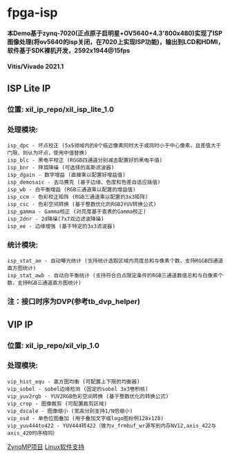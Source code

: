# fpga-isp
#### 本Demo基于zynq-7020(正点原子启明星+OV5640+4.3'800x480)实现了ISP图像处理(将ov5640的isp关闭，在7020上实现ISP功能)，输出到LCD和HDMI，软件基于SDK裸机开发，2592x1944@15fps
#### Vitis/Vivado 2021.1

## ISP Lite IP
### 位置: xil_ip_repo/xil_isp_lite_1.0
### 处理模块:
    isp_dpc - 坏点校正 (5x5领域内的8个临近像素同时大于或同时小于中心像素，且差值大于门限，则认为坏点，使用中值替换)
    isp_blc - 黑电平校正 (RGGB四通道分别减去配置好的黑电平值)
    isp_bnr - 拜耳降噪 (可选择的高斯滤波器)
    isp_dgain - 数字增益 (直接乘以配置好增益值)
    isp_demosaic - 去马赛克 (基于边缘、色度和色差自适应插值)
    isp_wb - 白平衡增益 (RGB三通道乘以配置的增益值)
    isp_ccm - 色彩校正矩阵 (RGB三通道乘以配置的3x3矩阵)
    isp_csc - 色彩空间转换 (基于整数优化的RGB2YUV转换公式)
    isp_gamma - Gamma校正 (对亮度基于查表的Gamma校正)
    isp_2dnr - 2d降噪(7x7双边滤波降噪)
    isp_ee - 边缘增强 (基于特定的3x3滤波器)
### 统计模块:
    isp_stat_ae - 自动曝光统计 (支持统计选取区域内亮度总和与像素个数，支持RGGB四通道直方图统计)
    isp_stat_awb - 自动白平衡统计 (支持符合白点限定条件的RGB三通道数值总和与白像素个数，支持RGB三通道直方图统计)
### 注：接口时序为DVP(参考tb_dvp_helper)

## VIP IP
### 位置: xil_ip_repo/xil_vip_1.0
### 处理模块:
    vip_hist_equ - 直方图均衡 (可配置上下限的均衡器)
    vip_sobel - sobel边缘检测 (固定的sobel 3x3卷积核)
    vip_yuv2rgb - YUV2RGB色彩空间转换 (基于整数优化的转换公式)
    vip_crop - 图像裁剪 (可配置裁剪区域)
    vip_dscale - 图像缩小 (宽高分别支持1/N倍缩小)
    vip_osd - 单色位图叠加 (用于叠加文字或logo图标例128x128)
	vip_yuv444to422 - YUV444转422（做为v_frmbuf_wr源写到内存NV12,axis_422与axis_420时序相同）

[ZynqMP项目](https://github.com/bxinquan/zynqmp_cam_isp_demo)
[Linux软件支持](https://github.com/bxinquan/zynqmp_cam_isp_demo_linux)
